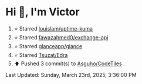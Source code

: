 <h1>Hi 👋, I'm Victor </h1>

<!--RECENT_ACTIVITY:start-->
1. ⭐ Starred [louislam/uptime-kuma](https://github.com/louislam/uptime-kuma)<br>
2. ⭐ Starred [fawazahmed0/exchange-api](https://github.com/fawazahmed0/exchange-api)<br>
3. ⭐ Starred [glanceapp/glance](https://github.com/glanceapp/glance)<br>
4. ⭐ Starred [Tsuzat/Edra](https://github.com/Tsuzat/Edra)<br>
5. ⬆️ Pushed 3 commit(s) to [Asguho/CodeTiles](https://github.com/Asguho/CodeTiles)<br>
<!--RECENT_ACTIVITY:end-->

<!--RECENT_ACTIVITY:last_update-->
Last Updated: Sunday, March 23rd, 2025, 3:36:00 PM
<!--RECENT_ACTIVITY:last_update_end-->
